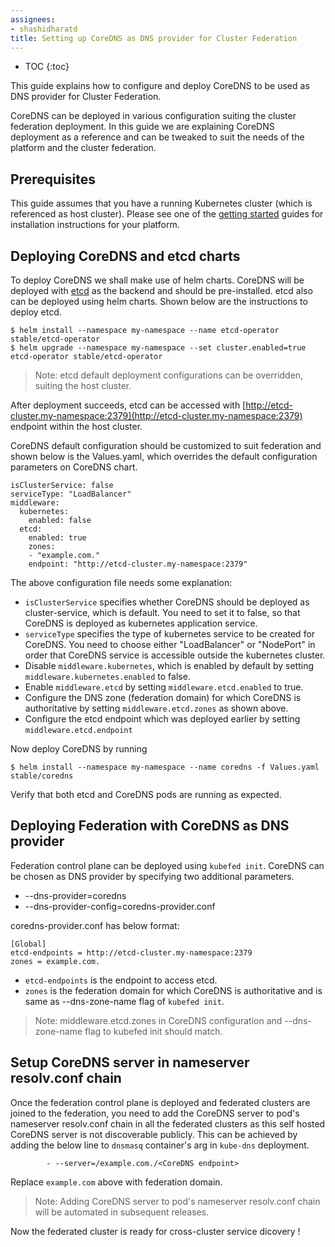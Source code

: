 ```yaml
---
assignees:
- shashidharatd
title: Setting up CoreDNS as DNS provider for Cluster Federation
---
```


* TOC
{:toc}

This guide explains how to configure and deploy CoreDNS to be used as
DNS provider for Cluster Federation.

CoreDNS can be deployed in various configuration suiting the cluster
federation deployment. In this guide we are explaining CoreDNS
deployment as a reference and can be tweaked to suit the needs of the
platform and the cluster federation.

## Prerequisites

This guide assumes that you have a running Kubernetes cluster (which is
referenced as host cluster). Please see one of the
[getting started](/docs/getting-started-guides/) guides for
installation instructions for your platform.

## Deploying CoreDNS and etcd charts

To deploy CoreDNS we shall make use of helm charts. CoreDNS will be
deployed with [etcd](https://coreos.com/etcd) as the backend and should
be pre-installed. etcd also can be deployed using helm charts. Shown
below are the instructions to deploy etcd.

```shell
$ helm install --namespace my-namespace --name etcd-operator stable/etcd-operator
$ helm upgrade --namespace my-namespace --set cluster.enabled=true etcd-operator stable/etcd-operator
```

> Note: etcd default deployment configurations can be overridden, suiting the
host cluster.

After deployment succeeds, etcd can be accessed with
[http://etcd-cluster.my-namespace:2379](http://etcd-cluster.my-namespace:2379) endpoint within the host cluster.

CoreDNS default configuration should be customized to suit federation
and shown below is the Values.yaml, which overrides the default
configuration parameters on CoreDNS chart.

```shell
isClusterService: false
serviceType: "LoadBalancer"
middleware:
  kubernetes:
    enabled: false
  etcd:
    enabled: true
    zones:
    - "example.com."
    endpoint: "http://etcd-cluster.my-namespace:2379"
```

The above configuration file needs some explanation:

 - `isClusterService` specifies whether CoreDNS should be deployed as
cluster-service, which is default. You need to set it to false, so that
CoreDNS is deployed as kubernetes application service.
 - `serviceType` specifies the type of kubernetes service to be created
for CoreDNS. You need to choose either "LoadBalancer" or "NodePort" in
order that CoreDNS service is accessible outside the kubernetes
cluster.
 - Disable `middleware.kubernetes`, which is enabled by default by
setting `middleware.kubernetes.enabled` to false.
 - Enable `middleware.etcd` by setting `middleware.etcd.enabled` to
true.
 - Configure the DNS zone (federation domain) for which CoreDNS is
authoritative by setting `middleware.etcd.zones` as shown above.
 - Configure the etcd endpoint which was deployed earlier by setting
`middleware.etcd.endpoint`

Now deploy CoreDNS by running

```shell
$ helm install --namespace my-namespace --name coredns -f Values.yaml stable/coredns
```

Verify that both etcd and CoreDNS pods are running as expected.

## Deploying Federation with CoreDNS as DNS provider

Federation control plane can be deployed using `kubefed init`. CoreDNS
can be chosen as DNS provider by specifying two additional parameters.

* --dns-provider=coredns
* --dns-provider-config=coredns-provider.conf

coredns-provider.conf has below format:

```shell
[Global]
etcd-endpoints = http://etcd-cluster.my-namespace:2379
zones = example.com.
```

 - `etcd-endpoints` is the endpoint to access etcd.
 - `zones` is the federation domain for which CoreDNS is authoritative and is same as --dns-zone-name flag of `kubefed init`.

> Note: middleware.etcd.zones in CoreDNS configuration and --dns-zone-name flag to kubefed init should match.

## Setup CoreDNS server in nameserver resolv.conf chain

Once the federation control plane is deployed and federated clusters
are joined to the federation, you need to add the CoreDNS server to
pod's nameserver resolv.conf chain in all the federated clusters as this
self hosted CoreDNS server is not discoverable publicly. This can be
achieved by adding the below line to `dnsmasq` container's arg in
`kube-dns` deployment.

```shell
        - --server=/example.com./<CoreDNS endpoint>
```

Replace `example.com` above with federation domain.

> Note: Adding CoreDNS server to pod's nameserver resolv.conf chain will be
automated in subsequent releases.


Now the federated cluster is ready for cross-cluster service dicovery !
